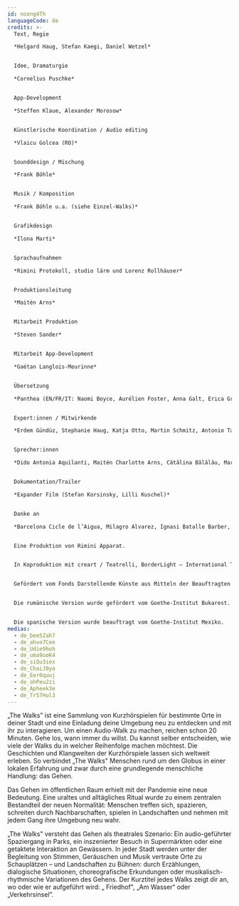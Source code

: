 ```yaml
---
id: noong4Th
languageCode: de
credits: >-
  Text, Regie

  *Helgard Haug, Stefan Kaegi, Daniel Wetzel*


  Idee, Dramaturgie

  *Cornelius Puschke*


  App-Development

  *Steffen Klaue, Alexander Morosow*


  Künstlerische Koordination / Audio editing

  *Vlaicu Golcea (RO)*


  Sounddesign / Mischung

  *Frank Böhle*


  Musik / Komposition

  *Frank Böhle u.a. (siehe Einzel-Walks)*


  Grafikdesign

  *Ilona Marti*


  Sprachaufnahmen

  *Rimini Protokoll, studio lärm und Lorenz Rollhäuser*


  Produktionsleitung

  *Maitén Arns*


  Mitarbeit Produktion

  *Steven Sander*


  Mitarbeit App-Development

  *Gaétan Langlois-Meurinne*


  Übersetzung

  *Panthea (EN/FR/IT: Naomi Boyce, Aurélien Foster, Anna Galt, Erica Grossi, Vivian Ia, Adrien Leroux, Lianna Mark, Samuel Petit, Yanik Riedo, Lorenzo de Sabbata), Ondine Cristina Dascălița & Adina Olaru (RO), Alexander Schmiedel (ES)*


  Expert:innen / Mitwirkende

  *Erdem Gündüz, Stephanie Haug, Katja Otto, Martin Schmitz, Antonio Tagliarini*


  Sprecher:innen

  *Dido Antonia Aquilanti, Maitén Charlotte Arns, Cătălina Bălălău, Maria Bărbulescu, Bente Bausum, Melanie Baxter-Jones, Vlad Bîrzanu, Coca Bloos, Rosario Bona, Liliana Bong-Schmidt, Lena Bruun Bondeson, Lène Calvez, Nicholas Cațianis, Maïmouna Coulibaly, Luisa Devins, Paul Dunca/Paula Dunker, Noa Eleodori, Paolo Eleodori, María García Beato, Carmen Ghiurco, Margot Gödrös, María Magdalena González Atao, Melissa Holroyd, Christiane Hommelsheim, Stéphane Hugel, Timur Isik, Mmakgosi Kgabi, Lara Körte, Koffi Kra, Eva-Maria Kurz, Alexandra Lauck, Max Lechat, Nicoleta Lefter, Joshua Lerner, Daniela Lucato, Georgia Măciuceanu, Steve Mekoudja, Conrad Mericoffer, Mela Mihai, Lara-Sophie Milagro, Gabriela Pîrlițeanu, Alina Rotaru, Juan Sáenz de Tejada Urruzola, Silvia Sassetti, Ausencio Serrano Garcia, Simonetta Solder, Kamran Sorusch, Antonio Tagliarini, Rosa Antonia Uribe de Hass, Lucie Zelger*


  Dokumentation/Trailer

  *Expander Film (Stefan Korsinsky, Lilli Kuschel)*


  Danke an

  *Barcelona Cicle de l’Aigua, Milagro Alvarez, Ignasi Batalle Barber, Aljoscha Begrich, Peter Breitenbach, Andreas Fischbach, Jannis Grimm (Institut für Protest und Bewegungsforschung), Ant Hampton, Lilli Kuschel, Dima Levytskyi, Jan Meuel, Barbara Morgenstern, Niki Neecke (Jardin Sonore), Ricardo Sarmiento, Hilla Steinert, Enric Tello, Valentin Wetzel, Zoï Wetzel, Gustavo Ramon Wilhelmi*


  Eine Produktion von Rimini Apparat.


  In Koproduktion mit creart / Teatrelli, BorderLight – International Theatre + Fringe Festival Cleveland, European Forum Alpbach, Fondazione Armonie d’Arte, HAU – Hebbel am Ufer, Hellerau – Europäisches Zentrum der Künste, Internationales Sommerfestival Kampnagel, Zona K, Festival PERSPECTIVES.


  Gefördert vom Fonds Darstellende Künste aus Mitteln der Beauftragten der Bundesregierung für Kultur und Medien und der Senatsverwaltung für Kultur und Europa.


  Die rumänische Version wurde gefördert vom Goethe-Institut Bukarest.


  Die spanische Version wurde beauftragt vom Goethe-Institut Mexiko.
medias:
  - de_bee5Zah7
  - de_ahvo7Cee
  - de_Udie9hoh
  - de_uma9ooK4
  - de_siQu3iex
  - de_ChaiJ0yo
  - de_Eer0quuj
  - de_ohPeu2zi
  - de_Apheek3e
  - de_Tr57Hul3
---
```

„The Walks" ist eine Sammlung von Kurzhörspielen für bestimmte Orte in deiner Stadt und eine Einladung deine Umgebung neu zu entdecken und mit ihr zu interagieren.
Um einen Audio-Walk zu machen, reichen schon 20 Minuten. Gehe los, wann immer du willst. Du kannst selber entscheiden, wie viele der Walks du in welcher Reihenfolge machen möchtest.
Die Geschichten und Klangwelten der Kurzhörspiele lassen sich weltweit erleben. So verbindet „The Walks" Menschen rund um den Globus in einer lokalen Erfahrung und zwar durch eine grundlegende menschliche Handlung: das Gehen.

Das Gehen im öffentlichen Raum erhielt mit der Pandemie eine neue Bedeutung. Eine uraltes und alltägliches Ritual wurde zu einem zentralen Bestandteil der neuen Normalität: Menschen treffen sich, spazieren, schreiten durch Nachbarschaften, spielen in Landschaften und nehmen mit jedem Gang ihre Umgebung neu wahr.

„The Walks" versteht das Gehen als theatrales Szenario: Ein audio-geführter Spaziergang in Parks, ein inszenierter Besuch in Supermärkten oder eine getaktete Interaktion an Gewässern. In jeder Stadt werden unter der Begleitung von Stimmen, Geräuschen und Musik vertraute Orte zu Schauplätzen – und Landschaften zu Bühnen: durch Erzählungen, dialogische Situationen, choreografische Erkundungen oder musikalisch-rhythmische Variationen des Gehens. Der Kurztitel jedes Walks zeigt dir an, wo oder wie er aufgeführt wird: „ Friedhof", „Am Wasser“ oder „Verkehrsinsel”.
